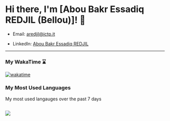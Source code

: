 # Hi there, I'm [Abou Bakr Essadiq REDJIL (Bellou)]! 👋

- Email: [aredjil@ictp.it](mailto:aredjil@ictp.it)

- LinkedIn: [Abou Bakr Essadiq REDJIL]()
---
### My WakaTime :hourglass:
[![wakatime](https://wakatime.com/badge/user/5bd7448d-2290-4328-9528-96f09095a25e.svg)](https://wakatime.com/@5bd7448d-2290-4328-9528-96f09095a25e)

### My Most Used Languages

My most used langauges over the past 7 days

<a href="https://wakatime.com"><img src="https://wakatime.com/share/@aredjil/595ace53-2f2f-4cdb-a1b9-51bdc986e943.png"  /></a>
---
